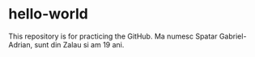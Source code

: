 # hello-world
This repository is for practicing the GitHub.
Ma numesc Spatar Gabriel-Adrian, sunt din Zalau si am 19 ani.
